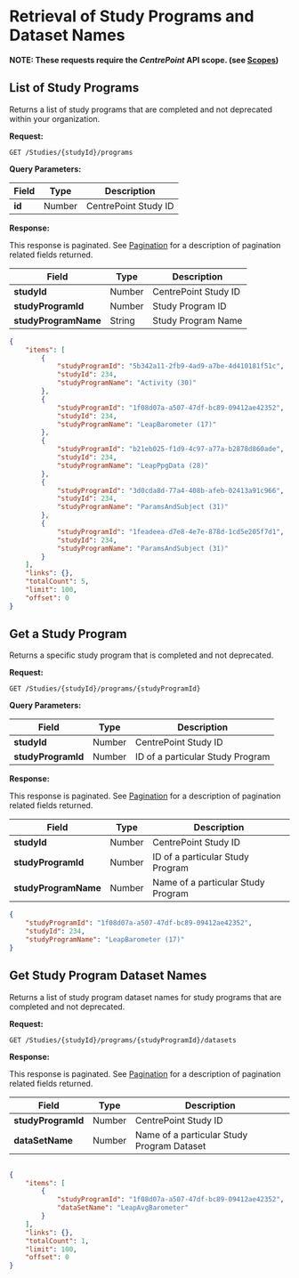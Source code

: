 # Retrieval of Study Programs and Dataset Names

**NOTE: These requests require the *CentrePoint* API scope. (see [Scopes](scopes.md))**

## List of Study Programs

Returns a list of study programs that are completed and not deprecated within your organization.

**Request:**

```http
GET /Studies/{studyId}/programs
```

**Query Parameters:**

|Field|Type|Description|
|-----|----|-----------|
|**id**|Number|CentrePoint Study ID|

**Response:**

This response is paginated. See [Pagination](pagination.md) for a description of pagination related fields returned.

|Field|Type|Description|
|-----|----|-----------|
|**studyId**|Number|CentrePoint Study ID|
|**studyProgramId**|Number|Study Program ID|
|**studyProgramName**|String|Study Program Name|

```json
{
    "items": [
        {
            "studyProgramId": "5b342a11-2fb9-4ad9-a7be-4d410181f51c",
            "studyId": 234,
            "studyProgramName": "Activity (30)"
        },
        {
            "studyProgramId": "1f08d07a-a507-47df-bc89-09412ae42352",
            "studyId": 234,
            "studyProgramName": "LeapBarometer (17)"
        },
        {
            "studyProgramId": "b21eb025-f1d9-4c97-a77a-b2878d860ade",
            "studyId": 234,
            "studyProgramName": "LeapPpgData (28)"
        },
        {
            "studyProgramId": "3d0cda8d-77a4-408b-afeb-02413a91c966",
            "studyId": 234,
            "studyProgramName": "ParamsAndSubject (31)"
        },
        {
            "studyProgramId": "1feadeea-d7e8-4e7e-878d-1cd5e205f7d1",
            "studyId": 234,
            "studyProgramName": "ParamsAndSubject (31)"
        }
    ],
    "links": {},
    "totalCount": 5,
    "limit": 100,
    "offset": 0
}
```

## Get a Study Program

Returns a specific study program that is completed and not deprecated.

**Request:**

```http
GET /Studies/{studyId}/programs/{studyProgramId}
```

**Query Parameters:**

|Field|Type|Description|
|-----|----|-----------|
|**studyId**|Number|CentrePoint Study ID|
|**studyProgramId**|Number|ID of a particular Study Program|

**Response:**

This response is paginated. See [Pagination](pagination.md) for a description of pagination related fields returned.

|Field|Type|Description|
|-----|----|-----------|
|**studyId**|Number|CentrePoint Study ID|
|**studyProgramId**|Number|ID of a particular Study Program|
|**studyProgramName**|Number|Name of a particular Study Program|

```json
{
    "studyProgramId": "1f08d07a-a507-47df-bc89-09412ae42352",
    "studyId": 234,
    "studyProgramName": "LeapBarometer (17)"
}
```

## Get Study Program Dataset Names

Returns a list of study program dataset names for study programs that are completed and not deprecated.

**Request:**

```http
GET /Studies/{studyId}/programs/{studyProgramId}/datasets
```

**Response:**

This response is paginated. See [Pagination](pagination.md) for a description of pagination related fields returned.

|Field|Type|Description|
|-----|----|-----------|
|**studyProgramId**|Number|CentrePoint Study ID|
|**dataSetName**|Number|Name of a particular Study Program Dataset|

```json

{
    "items": [
        {
            "studyProgramId": "1f08d07a-a507-47df-bc89-09412ae42352",
            "dataSetName": "LeapAvgBarometer"
        }
    ],
    "links": {},
    "totalCount": 1,
    "limit": 100,
    "offset": 0
}
```
